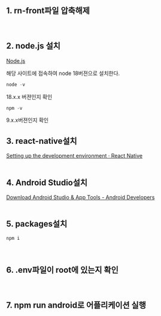 ## 1. rn-front파일 압축해제
<br/>

## 2. node.js 설치

[Node.js](https://nodejs.org/ko)

해당 사이트에 접속하여 node 18버젼으로 설치한다.

```cpp
node -v
```
18.x.x 버젼인지 확인

```cpp
npm -v
```
9.x.x버젼인지 확인
<br/>

## 3. react-native설치

[Setting up the development environment · React Native](https://reactnative.dev/docs/environment-setup)
<br/>
<br/>

## 4. Android Studio설치

[Download Android Studio & App Tools - Android Developers](https://developer.android.com/studio?gclid=CjwKCAjw4ZWkBhA4EiwAVJXwqdl0kh4bkukdUut1Bs4Y4VoA9QMqOiB-taGhBMqT080W8Tp5Ok-dOxoCpw8QAvD_BwE&gclsrc=aw.ds)
<br/>
<br/>

## 5. packages설치

```cpp
npm i
```
<br/>

## 6. .env파일이 root에 있는지 확인
<br/>

## 7. npm run android로 어플리케이션 실행
<br/>
